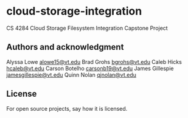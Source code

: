# cloud-storage-integration
CS 4284 Cloud Storage Filesystem Integration Capstone Project

## Authors and acknowledgment
Alyssa Lowe <alowe15@vt.edu>
Brad Grohs <bgrohs@vt.edu>
Caleb Hicks <hcaleb@vt.edu>
Carson Botelho <carsonb19@vt.edu>
James Gillespie <jamesgillespie@vt.edu>
Quinn Nolan <qjnolan@vt.edu>

## License
For open source projects, say how it is licensed.
